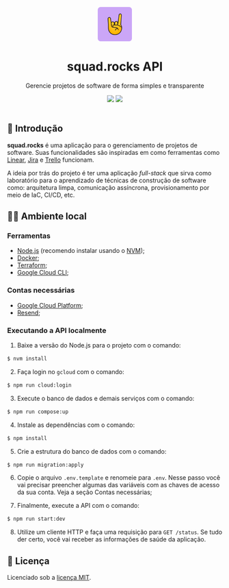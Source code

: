 <div align="center">
  <img src=".github/assets/Logo@120x120.svg" width="80" />
  <h1>squad.rocks API</h1>
</div>
<div align="center">
  <p>Gerencie projetos de software de forma simples e transparente</p>
  <img src="https://img.shields.io/github/license/ErickMachado/api.squad.rocks?style=for-the-badge&labelColor=11111B&color=CBA6F7" />
  <img src="https://img.shields.io/github/last-commit/ErickMachado/api.squad.rocks/main?style=for-the-badge&labelColor=11111B&color=CBA6F7" />
  <br />
  <br />
</div>

## 🚩 Introdução

**squad.rocks** é uma aplicação para o gerenciamento de projetos de software. Suas funcionalidades são inspiradas em como ferramentas como [Linear](https://linear.app/), [Jira](https://www.atlassian.com/br/software/jira) e [Trello](https://trello.com/pt-BR) funcionam.

A ideia por trás do projeto é ter uma aplicação _full-stack_ que sirva como laboratório para o aprendizado de técnicas de construção de software como: arquitetura limpa, comunicação assíncrona, provisionamento por meio de IaC, CI/CD, etc.

## 🧑‍💻 Ambiente local

### Ferramentas

- [Node.js](https://nodejs.org/) (recomendo instalar usando o [NVM](https://github.com/nvm-sh/nvm?tab=readme-ov-file#installing-and-updating));
- [Docker](https://docs.docker.com/);
- [Terraform](https://developer.hashicorp.com/terraform/install);
- [Google Cloud CLI](https://cloud.google.com/sdk/docs/install);

### Contas necessárias

- [Google Cloud Platform](https://cloud.google.com/?hl=en);
- [Resend](https://resend.com/);

### Executando a API localmente

1. Baixe a versão do Node.js para o projeto com o comando:

```sh
$ nvm install
```

2. Faça login no `gcloud` com o comando:

```sh
$ npm run cloud:login
```

3. Execute o banco de dados e demais serviços com o comando:

```sh
$ npm run compose:up
```

4. Instale as dependências com o comando:

```sh
$ npm install
```

5. Crie a estrutura do banco de dados com o comando:

```sh
$ npm run migration:apply
```

6. Copie o arquivo `.env.template` e renomeie para `.env`. Nesse passo você vai precisar preencher algumas das variáveis com as chaves de acesso da sua conta. Veja a seção Contas necessárias;

7. Finalmente, execute a API com o comando:

```sh
$ npm run start:dev
```

8. Utilize um cliente HTTP e faça uma requisição para `GET /status`. Se tudo der certo, você vai receber as informações de saúde da aplicação.

## 📝 Licença

Licenciado sob a [licença MIT](LICENSE).
